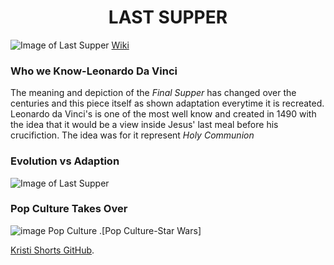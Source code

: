 # <center>LAST SUPPER</center>
![Image of Last Supper](https://upload.wikimedia.org/wikipedia/commons/thumb/4/4b/%C3%9Altima_Cena_-_Da_Vinci_5.jpg/1024px-%C3%9Altima_Cena_-_Da_Vinci_5.jpg)
[Wiki](https://upload.wikimedia.org/wikipedia/commons/thumb/4/4b/%C3%9Altima_Cena_-_Da_Vinci_5.jpg/1024px-%C3%9Altima_Cena_-_Da_Vinci_5.jpg)

### Who we Know-Leonardo Da Vinci
The meaning and depiction of the _Final Supper_ has changed over the centuries and 
this piece itself as shown adaptation everytime it is recreated. Leonardo da Vinci's 
is one of the most well know and created in 1490 with the idea that it would be a view inside Jesus'
last meal before his crucifiction. The idea was for it represent _Holy Communion_




### Evolution vs Adaption
![Image of Last Supper](https://media.beliefnet.com/~/media/photos-with-attribution/faiths/001/last%20supper%20_%20public%20domain%20wikimedia%20commons.jpg)


### Pop Culture Takes Over
![image Pop Culture](https://www.empireonline.com/images/uploaded/last-supper-star-wars.jpg)
.[Pop Culture-Star Wars]


 [Kristi Shorts GitHub](https://github.com/KShort).
